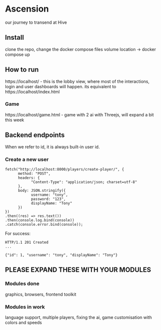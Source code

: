 # Ascension
our journey to transend at Hive

## Install
clone the repo, change the docker compose files volume location -> docker compose up

## How to run

https://localhost/ - this is the lobby view, where most of the interactions, login and user dashboards will happen. its equivalent to https://localhost/index.html

### Game

https://localhost/game.html - game with 2 ai with Threejs, will expand a bit this week

## Backend endpoints

When we refer to id, it is always built-in user id.

### Create a new user

```
fetch("http://localhost:8000/players/create-player/", {
      method: "POST",
      headers: {
            "Content-Type": "application/json; charset=utf-8"
      },
      body: JSON.stringify({
            username: "tony",
            password: "123",
            displayName: "Tony"
      })
})
.then((res) => res.text())
.then(console.log.bind(console))
.catch(console.error.bind(console));
```

For success:
```
HTTP/1.1 201 Created
...

{"id": 1, "username": "tony", "displayName": "Tony"}
```



## PLEASE EXPAND THESE WITH YOUR MODULES

### Modules done

graphics, browsers, frontend toolkit

### Modules in work

language support, multiple players, fixing the ai, game customisation with colors and speeds
